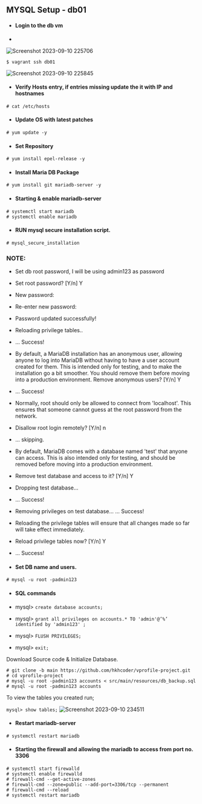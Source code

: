 ## MYSQL Setup - db01
- #### Login to the db vm
- 
![Screenshot 2023-09-10 225706](https://github.com/Sulemoore/DevOps-Projects/assets/101164153/f476f4d0-7f8d-41f7-9fc0-33a4895f500f)

`$ vagrant ssh db01`

![Screenshot 2023-09-10 225845](https://github.com/Sulemoore/DevOps-Projects/assets/101164153/11c0cdf5-7225-40ca-8fab-3f33862f7d7a)

- #### Verify Hosts entry, if entries missing update the it with IP and hostnames

`# cat /etc/hosts`

- #### Update OS with latest patches
`# yum update -y`

- #### Set Repository

`# yum install epel-release -y`

- #### Install Maria DB Package

`# yum install git mariadb-server -y`

- #### Starting & enable mariadb-server
```
# systemctl start mariadb
# systemctl enable mariadb
```
- #### RUN mysql secure installation script.

`# mysql_secure_installation`

### NOTE: 
- Set db root password, I will be using admin123 as password
- Set root password? [Y/n] Y
- New password:
- Re-enter new password:
- Password updated successfully!
- Reloading privilege tables..
- ... Success!

- By default, a MariaDB installation has an anonymous user, allowing anyone
to log into MariaDB without having to have a user account created for
them. This is intended only for testing, and to make the installation
go a bit smoother. You should remove them before moving into a
production environment.
Remove anonymous users? [Y/n] Y
- ... Success!

- Normally, root should only be allowed to connect from 'localhost'. This
ensures that someone cannot guess at the root password from the network.
- Disallow root login remotely? [Y/n] n
- ... skipping.

- By default, MariaDB comes with a database named 'test' that anyone can
access. This is also intended only for testing, and should be removed
before moving into a production environment.
- Remove test database and access to it? [Y/n] Y
- Dropping test database...
- ... Success!
  
- Removing privileges on test database...
... Success!
- Reloading the privilege tables will ensure that all changes made so far
will take effect immediately.
- Reload privilege tables now? [Y/n] Y
- ... Success!
  
- #### Set DB name and users.

`# mysql -u root -padmin123`
- #### SQL commands

- mysql> `create database accounts;`
- mysql> `grant all privileges on accounts.* TO 'admin'@’%’ identified by 'admin123' ;`
- mysql> `FLUSH PRIVILEGES;`
- mysql> `exit;`

Download Source code & Initialize Database.

```
# git clone -b main https://github.com/hkhcoder/vprofile-project.git
# cd vprofile-project
# mysql -u root -padmin123 accounts < src/main/resources/db_backup.sql
# mysql -u root -padmin123 accounts
```
To view the tables you created run;

`mysql> show tables;`
![Screenshot 2023-09-10 234511](https://github.com/Sulemoore/DevOps-Projects/assets/101164153/29f422d3-f8fb-45b9-b5f1-08eb990efd09)

- #### Restart mariadb-server

`# systemctl restart mariadb`

- #### Starting the firewall and allowing the mariadb to access from port no. 3306
```
# systemctl start firewalld
# systemctl enable firewalld
# firewall-cmd --get-active-zones
# firewall-cmd --zone=public --add-port=3306/tcp --permanent
# firewall-cmd --reload
# systemctl restart mariadb
```
